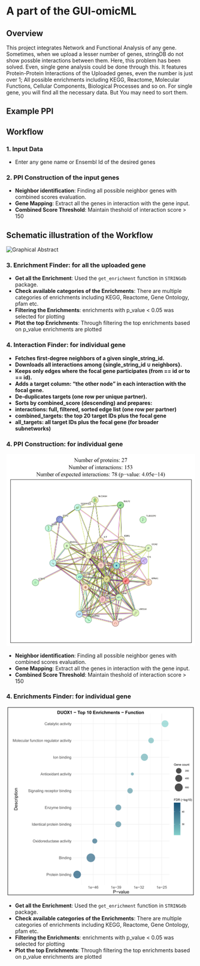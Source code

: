 # A part of the GUI-omicML

## Overview
This project integrates Network and Functional Analysis of any gene. Sometimes, when we upload a lesser number of genes, stringDB do not show possble interactions between them. Here, this problem has been solved. Even, single gene analysis could be done through this. It features Protein-Protein Interactions of the Uploaded genes, even the number is just over 1; All possible enrichments including KEGG, Reactome, Molecular Functions, Cellular Components, Biological Processes and so on. For single gene, you will find all the necessary data. But You may need to sort them.

## Example PPI

## Workflow

### 1. Input Data
- Enter any gene name or Ensembl Id of the desired genes

### 2. PPI Construction of the input genes
- **Neighbor identification**: Finding all possible neighbor genes with combined scores evaluation.
- **Gene Mapping**: Extract all the genes in interaction with the gene input.
- **Combined Score Threshold**: Maintain theshold of interaction score > 150
## Schematic illustration of the Workflow
![Graphical Abstract](figure/Figure-01_Graphical_Abstract.png)
### 3. Enrichment Finder: for all the uploaded gene
- **Get all the Enrichment**: Used the `get_enrichment` function in `STRINGdb` package.
- **Check available categories of the Enrichments**: There are multiple categories of enrichments including KEGG, Reactome, Gene Ontology, pfam etc.
- **Filtering the Enrichments**: enrichments with p_value < 0.05 was selected for plotting
- **Plot the top Enrichments**: Through filtering the top enrichments based on p_value enrichments are plotted

### 4. Interaction Finder: for individual gene
- **Fetches first‑degree neighbors of a given single_string_id.**
- **Downloads all interactions among {single_string_id ∪ neighbors}.**
- **Keeps only edges where the focal gene participates (from == id or to == id).**
- **Adds a target column: “the other node” in each interaction with the focal gene.**
- **De‑duplicates targets (one row per unique partner).**
- **Sorts by combined_score (descending) and prepares:**
- **interactions: full, filtered, sorted edge list (one row per partner)**
- **combined_targets: the top 20 target IDs plus the focal gene**
- **all_targets: all target IDs plus the focal gene (for broader subnetworks)**

### 4. PPI Construction: for individual gene
![PPI of DUOX1 Gene and its Neighbor Genes](Reuslt/PPI_example-01.png)
- **Neighbor identification**: Finding all possible neighbor genes with combined scores evaluation.
- **Gene Mapping**: Extract all the genes in interaction with the gene input.
- **Combined Score Threshold**: Maintain theshold of interaction score > 150

### 4. Enrichments Finder: for individual gene
![Top 10 Molecular Functions of DUOX1 Gene](Reuslt/enrichment_example-01.jpg)
- **Get all the Enrichment**: Used the `get_enrichment` function in `STRINGdb` package.
- **Check available categories of the Enrichments**: There are multiple categories of enrichments including KEGG, Reactome, Gene Ontology, pfam etc.
- **Filtering the Enrichments**: enrichments with p_value < 0.05 was selected for plotting
- **Plot the top Enrichments**: Through filtering the top enrichments based on p_value enrichments are plotted

